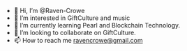 - 👋 Hi, I’m @Raven-Crowe
- 👀 I’m interested in GiftCulture and music
- 🌱 I’m currently learning Pearl and Blockchain Technology.
- 💞️ I’m looking to collaborate on GiftCulture.
- 📫 How to reach me ravencrowe@gmail.com

<!---
Raven-Crowe/Raven-Crowe is a ✨ special ✨ repository because its `README.md` (this file) appears on your GitHub profile.
You can click the Preview link to take a look at your changes.
--->

